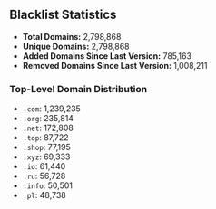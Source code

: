 ## Blacklist Statistics

- **Total Domains:** 2,798,868
- **Unique Domains:** 2,798,868
- **Added Domains Since Last Version:** 785,163
- **Removed Domains Since Last Version:** 1,008,211

### Top-Level Domain Distribution

-  `.com`: 1,239,235
-  `.org`: 235,814
-  `.net`: 172,808
-  `.top`: 87,722
-  `.shop`: 77,195
-  `.xyz`: 69,333
-  `.io`: 61,440
-  `.ru`: 56,728
-  `.info`: 50,501
-  `.pl`: 48,738
